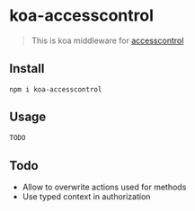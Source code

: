 # koa-accesscontrol
> This is koa middleware for [accesscontrol](https://onury.io/accesscontrol/)

## Install
```
npm i koa-accesscontrol
```

## Usage
```js
TODO
```

## Todo
* Allow to overwrite actions used for methods
* Use typed context in authorization
